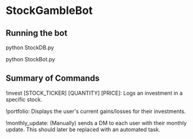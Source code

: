 # StockGambleBot

## Running the bot

python StockDB.py

python StockBot.py

## Summary of Commands

!invest [STOCK_TICKER] [QUANTITY] [PRICE]: Logs an investment in a specific stock.

!portfolio: Displays the user's current gains/losses for their investments.

!monthly_update: (Manually) sends a DM to each user with their monthly update. This should later be replaced with an automated task.
